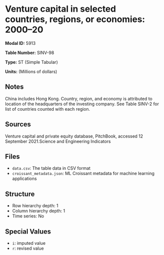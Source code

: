 # Venture capital in selected countries, regions, or economies: 2000&#8211;20

**Modal ID:** 5913

**Table Number:** SINV-98

**Type:** ST (Simple Tabular)

**Units:** (Millions of dollars)

## Notes

China includes Hong Kong. Country, region, and economy is attributed to location of the headquarters of the investing company. See Table SINV-2 for list of countries counted with each region.

## Sources

Venture capital and private equity database, PitchBook, accessed 12 September 2021.Science and Engineering Indicators

## Files

- `data.csv`: The table data in CSV format
- `croissant_metadata.json`: ML Croissant metadata for machine learning applications

## Structure

- Row hierarchy depth: 1
- Column hierarchy depth: 1
- Time series: No

## Special Values

- `i`: imputed value
- `r`: revised value
